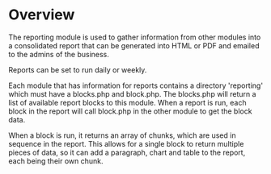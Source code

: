 Overview
========

The reporting module is used to gather information from other modules into a consolidated report that
can be generated into HTML or PDF and emailed to the admins of the business.

Reports can be set to run daily or weekly.

Each module that has information for reports contains a directory 'reporting' which must have
a blocks.php and block.php. The blocks.php will return a list of available report blocks to
this module. When a report is run, each block in the report will call block.php in the other
module to get the block data.

When a block is run, it returns an array of chunks, which are used in sequence in the report. This 
allows for a single block to return multiple pieces of data, so it can add a paragraph, chart and table 
to the report, each being their own chunk.
